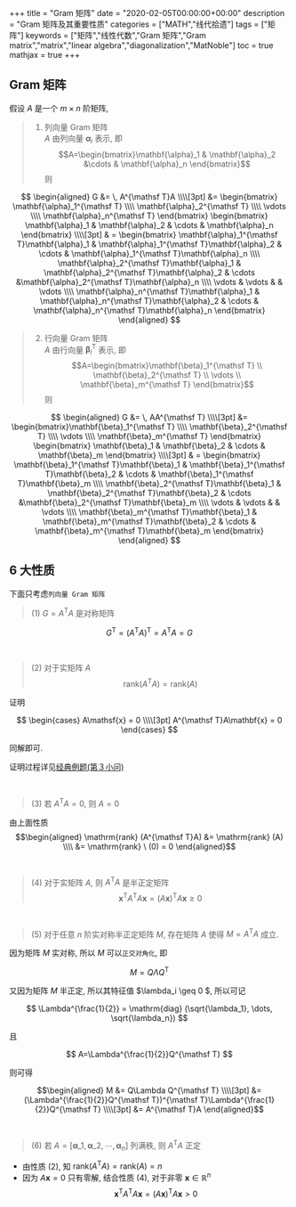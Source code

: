 +++
title = "Gram 矩阵"
date = "2020-02-05T00:00:00+00:00"
description = "Gram 矩阵及其重要性质"
categories = ["MATH","线代拾遗"]
tags = ["矩阵"]
keywords = ["矩阵","线性代数","Gram 矩阵","Gram matrix","matrix","linear algebra","diagonalization","MatNoble"]
toc = true
mathjax = true
+++

## Gram 矩阵

假设 $A$ 是一个 $m\times n$ 阶矩阵,

> 1) 列向量 Gram 矩阵  
>    $A$ 由列向量 $\mathbf{\alpha}_i$ 表示, 即
>    $$A=\begin{bmatrix}\mathbf{\alpha}_1  & \mathbf{\alpha}_2 &\cdots & \mathbf{\alpha}_n \end{bmatrix}$$
>    则

$$
\begin{aligned}
G &= \, A^{\mathsf T}A \\\\[3pt]
&= \begin{bmatrix} \mathbf{\alpha}_1^{\mathsf T} \\\\ \mathbf{\alpha}_2^{\mathsf T} \\\\ \vdots \\\\ \mathbf{\alpha}_n^{\mathsf T}  \end{bmatrix}  \begin{bmatrix} \mathbf{\alpha}_1 & \mathbf{\alpha}_2 & \cdots & \mathbf{\alpha}_n \end{bmatrix} \\\\[3pt]
& = \begin{bmatrix} \mathbf{\alpha}_1^{\mathsf T}\mathbf{\alpha}_1 &  \mathbf{\alpha}_1^{\mathsf T}\mathbf{\alpha}_2 & \cdots & \mathbf{\alpha}_1^{\mathsf T}\mathbf{\alpha}_n \\\\ \mathbf{\alpha}_2^{\mathsf T}\mathbf{\alpha}_1 & \mathbf{\alpha}_2^{\mathsf T}\mathbf{\alpha}_2 & \cdots &\mathbf{\alpha}_2^{\mathsf T}\mathbf{\alpha}_n  \\\\ \vdots & \vdots & & \vdots \\\\ \mathbf{\alpha}_n^{\mathsf T}\mathbf{\alpha}_1 & \mathbf{\alpha}_n^{\mathsf T}\mathbf{\alpha}_2 & \cdots & \mathbf{\alpha}_n^{\mathsf T}\mathbf{\alpha}_n \end{bmatrix}
\end{aligned}
$$

> 2) 行向量 Gram 矩阵  
>    $A$ 由行向量 $\mathbf{\beta}_i^{\mathsf T}$ 表示, 即
>    $$A=\begin{bmatrix}\mathbf{\beta}_1^{\mathsf T}  \\ \mathbf{\beta}_2^{\mathsf T} \\ \vdots \\ \mathbf{\beta}_m^{\mathsf T} \end{bmatrix}$$
>    则

$$
\begin{aligned}
G &= \, AA^{\mathsf T} \\\\[3pt]
&= \begin{bmatrix}\mathbf{\beta}_1^{\mathsf T}  \\\\ \mathbf{\beta}_2^{\mathsf T} \\\\ \vdots \\\\ \mathbf{\beta}_m^{\mathsf T} \end{bmatrix} \begin{bmatrix} \mathbf{\beta}_1 & \mathbf{\beta}_2 & \cdots & \mathbf{\beta}_m \end{bmatrix} \\\\[3pt]
& = \begin{bmatrix} \mathbf{\beta}_1^{\mathsf T}\mathbf{\beta}_1 &  \mathbf{\beta}_1^{\mathsf T}\mathbf{\beta}_2 & \cdots & \mathbf{\beta}_1^{\mathsf T}\mathbf{\beta}_m \\\\ \mathbf{\beta}_2^{\mathsf T}\mathbf{\beta}_1 & \mathbf{\beta}_2^{\mathsf T}\mathbf{\beta}_2 & \cdots &\mathbf{\beta}_2^{\mathsf T}\mathbf{\beta}_m  \\\\ \vdots & \vdots & & \vdots \\\\ \mathbf{\beta}_m^{\mathsf T}\mathbf{\beta}_1 & \mathbf{\beta}_m^{\mathsf T}\mathbf{\beta}_2 & \cdots & \mathbf{\beta}_m^{\mathsf T}\mathbf{\beta}_m \end{bmatrix}
\end{aligned}
$$

## 6 大性质

下面只考虑`列向量 Gram 矩阵`

> (1) $G = A^{\mathsf T}A$ 是对称矩阵

$$
G^{\mathsf T } = (A^{\mathsf T}A)^{\mathsf T} = A^{\mathsf T}A = G 
$$

<br />

> (2) 对于实矩阵 $A$ $$\mathrm{rank} (A^{\mathsf T}A) = \mathrm{rank} (A)$$

证明 

$$
\begin{cases} A\mathsf{x} = 0 \\\\[3pt] A^{\mathsf T}A\mathbf{x} = 0 \end{cases}
$$ 

同解即可. 

证明过程详见[经典例题(第３小问)](https://matnoble.me/posts/matrix4basicth/#%E7%BB%8F%E5%85%B8%E4%BE%8B%E9%A2%98)

<br />

>  (3) 若 $A^{\mathsf T}A=0$, 则 $A = 0$  

由上面性质 
$$\begin{aligned} \mathrm{rank} (A^{\mathsf T}A) &= \mathrm{rank} (A) \\\\
&=  \mathrm{rank} \ (0) = 0 \end{aligned}$$

<br />

> (4) 对于实矩阵 $A$, 则 $A^{\mathsf T}A$ 是半正定矩阵 
$$ \mathbf{x}^{\mathsf T}A^{\mathsf T}A\mathbf{x} = (A\mathbf{x})^{\mathsf T}A\mathbf{x} \geq 0 $$

<br />

> (5) 对于任意 $n$ 阶实对称半正定矩阵 $M$, 存在矩阵 $A$ 使得 $M=A^{\mathsf T}A$ 成立. 

  因为矩阵 $M$ 实对称, 所以 $M$ 可以`正交对角化`, 即
  
  $$M = Q\Lambda Q^{\mathsf T}$$ 
  
  又因为矩阵 $M$ 半正定, 所以其特征值 $\lambda\_i \geq 0 $, 所以可记 
  
  $$
  \Lambda^{\frac{1}{2}} = \mathrm{diag} (\sqrt{\lambda_1}, \dots, \sqrt{\lambda_n})
  $$
  
  且 
  
  $$
  A=\Lambda^{\frac{1}{2}}Q^{\mathsf T}
  $$ 
  
  则可得 
  
  $$\begin{aligned}  M &= Q\Lambda Q^{\mathsf T} \\\\[3pt] 
  &= (\Lambda^{\frac{1}{2}}Q^{\mathsf T})^{\mathsf T}\Lambda^{\frac{1}{2}}Q^{\mathsf T} \\\\[3pt]
  &= A^{\mathsf T}A \end{aligned}$$
  
<br />

> (6) 若 $A=\left[ \mathbf{\alpha}\_1  , \mathbf{\alpha}\_2 , \cdots , \mathbf{\alpha}_n \right]$ 列满秩, 则 $A^{\mathsf T}A$ 正定

- 由性质 (2), 知 $\mathrm{rank} (A^{\mathsf T}A) = \mathrm{rank} (A) = n$
- 因为 $A\mathbf{x}=0$ 只有零解, 结合性质 (4), 对于非零 $\mathbf{x}\in \mathbb{R}^n$
$$ \mathbf{x}^{\mathsf T}A^{\mathsf T}A\mathbf{x} = (A\mathbf{x})^{\mathsf T}A\mathbf{x} > 0 $$


